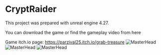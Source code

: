 # CryptRaider
 This project was prepared with unreal engine 4.27.
 
 You can download the game or find the gameplay video from here
 
 Game itch.io page: https://parzival25.itch.io/grab-treasure
 ![MasterHead](https://github.com/hakkikocar/CryptRaider/assets/56534242/cdf04d7a-45c7-4d53-8188-c2063fe92b33)
![MasterHead](https://github.com/hakkikocar/CryptRaider/assets/56534242/6ada7229-3a89-472b-930f-10faad1d09b7)
![MasterHead](https://github.com/hakkikocar/CryptRaider/assets/56534242/c493fd4f-974a-4899-bce4-ffdfde806423)
